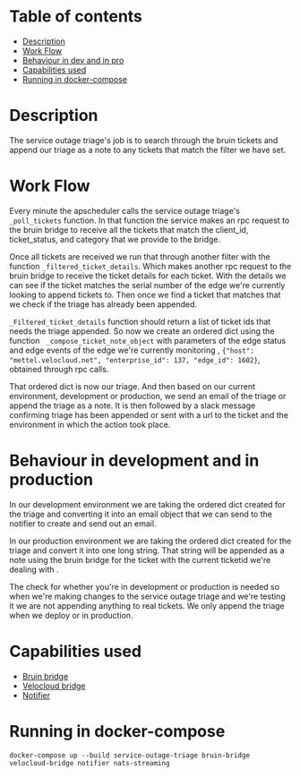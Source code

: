 # Table of contents
  * [Description](#description)
  * [Work Flow](#work-flow)
  * [Behaviour in dev and in pro](#behaviour-in-development-and-in-production)
  * [Capabilities used](#capabilities-used) 
  * [Running in docker-compose](#running-in-docker-compose)

# Description
The service outage triage's job is to search through the bruin tickets and append our triage as a note to any
tickets that match the filter we have set.

# Work Flow
Every minute the apscheduler calls the service outage triage's `_poll_tickets` function. In that function the service
makes an rpc request to the bruin bridge to receive all the tickets that match the client_id, ticket_status, and category
that we provide to the bridge.

Once all tickets are received we run that through another filter with the function `_filtered_ticket_details`.
Which makes another rpc request to the bruin bridge to receive the ticket details for each ticket. With
the details we can see if the ticket matches the serial number of the edge we're currently looking to append 
tickets to. Then once we find a ticket that matches that we check if the triage has already been appended.

`_Filtered_ticket_details` function should return a list of ticket ids that needs the triage appended.
So now we create an ordered dict using the function ` _compose_ticket_note_object` with parameters of the edge status
and edge events of the edge we're currently monitoring ,
`{"host": "mettel.velocloud.net", "enterprise_id": 137, "edge_id": 1602}`, obtained through rpc calls.

That ordered dict is now our triage. And then based on our current environment, development or production, 
we send an email of the triage or append the triage as a note. It is then followed by a slack message confirming triage
has been appended or sent with a url to the ticket and the environment in which the action took place.
`` ``

# Behaviour in development and in production
In our development environment we are taking the ordered dict created for the triage and converting it into an email 
object that we can send to the notifier to create and send out an email.

In our production environment we are taking the ordered dict created for the triage and convert it into one long 
string. That string will be appended as a note using the bruin bridge for the ticket with the current ticketid
 we're dealing with .

The check for whether you're in development or production is needed so when we're making changes to the service outage
triage and we're testing it we are not appending anything to real tickets. We only append the triage when we deploy or in
production. 

# Capabilities used
- [Bruin bridge](../bruin-bridge/README.md)
- [Velocloud bridge](../velocloud-bridge/README.md)
- [Notifier](../notifier/README.md)

# Running in docker-compose 
`docker-compose up --build service-outage-triage bruin-bridge velocloud-bridge notifier nats-streaming `
